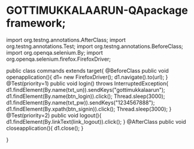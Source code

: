 # GOTTIMUKKALAARUN-QApackage framework;

import org.testng.annotations.AfterClass;
import org.testng.annotations.Test;
import org.testng.annotations.BeforeClass;
import org.openqa.selenium.By;
import org.openqa.selenium.firefox.FirefoxDriver;

public class commands extends target{ 
	@BeforeClass
	public void openapplication(){
		d1= new FirefoxDriver();
		d1.navigate().to(url);
		}
	@Test(priority=1)
	public void login() throws InterruptedException{
		d1.findElement(By.name(txt_un)).sendKeys("gottimukkalaarun");
		d1.findElement(By.name(btn_login)).click();
		Thread.sleep(3000);
		d1.findElement(By.name(txt_pw)).sendKeys("1234567888");
		d1.findElement(By.xpath(btn_signin)).click();
		Thread.sleep(3000);
		}
	@Test(priority=2)
	public void logout(){
		d1.findElement(By.linkText(link_logout)).click();
		}
	@AfterClass
	public void closeapplication(){
		d1.close();
	}

}
